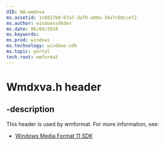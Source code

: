 ```yaml
---
UID: NA:wmdxva
ms.assetid: 1c6817b8-67a7-3af0-a00a-34a7c68ccef2
ms.author: windowssdkdev
ms.date: 06/04/2018
ms.keywords: 
ms.prod: windows
ms.technology: windows-sdk
ms.topic: portal
tech.root: wmformat
---
```


# Wmdxva.h header


## -description


This header is used by wmformat. For more information, see:

- [Windows Media Format 11 SDK](../_wmformat/index.md)
